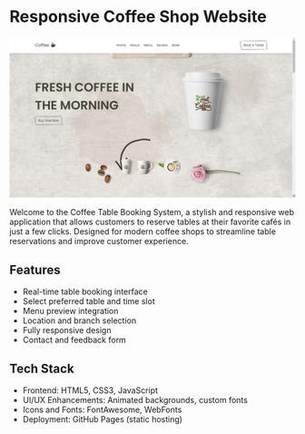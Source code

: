 # Responsive Coffee Shop Website 

![preview img](/preview.png)


Welcome to the Coffee Table Booking System, a stylish and responsive web application that allows customers to reserve tables at their favorite cafés in just a few clicks. Designed for modern coffee shops to streamline table reservations and improve customer experience.

## Features

- Real-time table booking interface
- Select preferred table and time slot
- Menu preview integration
- Location and branch selection
- Fully responsive design
- Contact and feedback form

## Tech Stack

- Frontend: HTML5, CSS3, JavaScript
- UI/UX Enhancements: Animated backgrounds, custom fonts
- Icons and Fonts: FontAwesome, WebFonts
- Deployment: GitHub Pages (static hosting)



